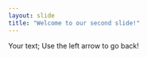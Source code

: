 ```yaml
---
layout: slide
title: "Welcome to our second slide!"
---
```

Your text;
Use the left arrow to go back!
